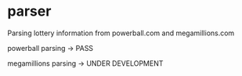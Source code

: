 # parser
Parsing lottery information from powerball.com and megamillions.com

powerball parsing -> PASS

megamillions parsing -> UNDER DEVELOPMENT
